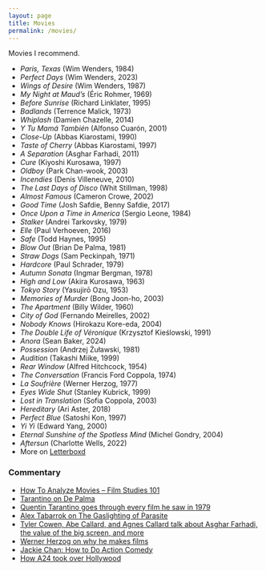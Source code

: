 ```yaml
---
layout: page
title: Movies
permalink: /movies/
---
```


Movies I recommend.

* _Paris, Texas_ (Wim Wenders, 1984)
* _Perfect Days_ (Wim Wenders, 2023)
* _Wings of Desire_ (Wim Wenders, 1987)
* _My Night at Maud’s_ (Éric Rohmer, 1969)
* _Before Sunrise_ (Richard Linklater, 1995)
* _Badlands_ (Terrence Malick, 1973)
* _Whiplash_ (Damien Chazelle, 2014)
* _Y Tu Mamá También_ (Alfonso Cuarón, 2001)
* _Close-Up_ (Abbas Kiarostami, 1990)
* _Taste of Cherry_ (Abbas Kiarostami, 1997)
* _A Separation_ (Asghar Farhadi, 2011)
* _Cure_ (Kiyoshi Kurosawa, 1997)
* _Oldboy_ (Park Chan-wook, 2003)
* _Incendies_ (Denis Villeneuve, 2010)
* _The Last Days of Disco_ (Whit Stillman, 1998)
* _Almost Famous_ (Cameron Crowe, 2002)
* _Good Time_ (Josh Safdie, Benny Safdie, 2017)
* _Once Upon a Time in America_ (Sergio Leone, 1984)
* _Stalker_ (Andrei Tarkovsky, 1979)
* _Elle_ (Paul Verhoeven, 2016)
* _Safe_ (Todd Haynes, 1995)
* _Blow Out_ (Brian De Palma, 1981)
* _Straw Dogs_ (Sam Peckinpah, 1971)
* _Hardcore_ (Paul Schrader, 1979)
* _Autumn Sonata_ (Ingmar Bergman, 1978)
* _High and Low_ (Akira Kurosawa, 1963)
* _Tokyo Story_ (Yasujirō Ozu, 1953)
* _Memories of Murder_ (Bong Joon-ho, 2003)
* _The Apartment_ (Billy Wilder, 1960)
* _City of God_ (Fernando Meirelles, 2002)
* _Nobody Knows_ (Hirokazu Kore-eda, 2004)
* _The Double Life of Véronique_ (Krzysztof Kieślowski, 1991)
* _Anora_ (Sean Baker, 2024)
* _Possession_ (Andrzej Żuławski, 1981)
* _Audition_ (Takashi Miike, 1999)
* _Rear Window_ (Alfred Hitchcock, 1954)
* _The Conversation_ (Francis Ford Coppola, 1974)
* _La Soufrière_ (Werner Herzog, 1977)
* _Eyes Wide Shut_ (Stanley Kubrick, 1999)
* _Lost in Translation_ (Sofia Coppola, 2003)
* _Hereditary_ (Ari Aster, 2018)
* _Perfect Blue_ (Satoshi Kon, 1997)
* _Yi Yi_ (Edward Yang, 2000)
* _Eternal Sunshine of the Spotless Mind_ (Michel Gondry, 2004)
* _Aftersun_ (Charlotte Wells, 2022)
* More on [Letterboxd](https://letterboxd.com/danschulz/films/diary/)

### Commentary
* [How To Analyze Movies – Film Studies 101](https://www.youtube.com/watch?v=ahHIifcFyqk)
* [Tarantino on De Palma](https://www.youtube.com/watch?v=bsAZSBfuFb4&t=21s)
* [Quentin Tarantino goes through every film he saw in 1979](https://www.youtube.com/watch?v=FXWlNlHAxB4)
* [Alex Tabarrok on The Gaslighting of Parasite](https://marginalrevolution.com/marginalrevolution/2020/06/the-gaslighting-of-parasite.html)
* [Tyler Cowen, Abe Callard, and Agnes Callard talk about Asghar Farhadi, the value of the big screen, and more](https://www.listennotes.com/podcasts/subject-to-change/tyler-cowen-rates-a-separation-2JTelKYhznx/)
* [Werner Herzog on why he makes films](https://youtu.be/PxfYDUVnHg4)
* [Jackie Chan: How to Do Action Comedy](https://www.youtube.com/watch?v=Z1PCtIaM_GQ)
* [How A24 took over Hollywood](https://www.youtube.com/watch?v=7tuRJIkDcXg)
